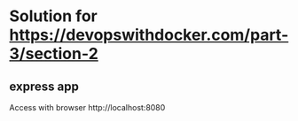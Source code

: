 # Solution for https://devopswithdocker.com/part-3/section-2

## express app

Access with browser http://localhost:8080